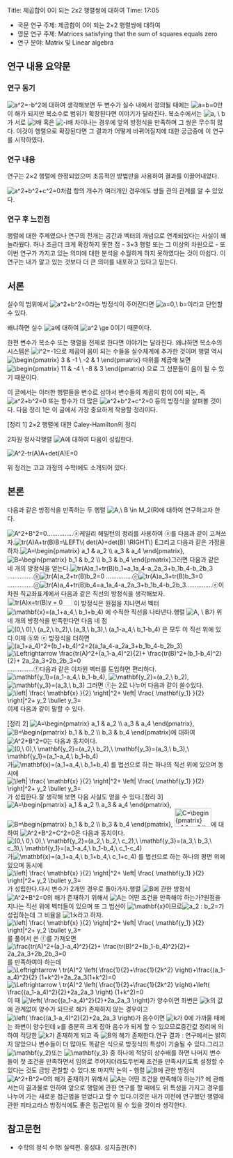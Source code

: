 Title: 제곱합이 0이 되는 2x2 행렬쌍에 대하여
Time: 17:05

* 국문 연구 주제: 제곱합이 0이 되는 2×2 행렬쌍에 대하여
* 영문 연구 주제: Matrices satisfying that the sum of squares equals zero
* 연구 분야: Matrix 및 Linear algebra

## 연구 내용 요약문

### 연구 동기

![a^2=-b^2](http://eq.springnote.com/tex_image?source=a%5E2%3D-b%5E2)에 대하여 생각해보면 두 변수가 실수 내에서 정의될 때에는 ![a=b=0](http://eq.springnote.com/tex_image?source=a%3Db%3D0)만이 해가 되지만 복소수로 범위가 확장된다면 이야기가 달라진다. 복소수에서는 ![a, \ b](http://eq.springnote.com/tex_image?source=a%2C%20%5C%20b)가 서로 ![i](http://eq.springnote.com/tex_image?source=i)배 혹은 ![-i](http://eq.springnote.com/tex_image?source=-i)배 차이나는 경우에 앞의 방정식을 만족하며 그 쌍은 무수히 많다. 이것이 행렬으로 확장된다면 그 결과가 어떻게 바뀌어질지에 대한 궁금증에 이 연구를 시작하였다.

### 연구 내용

연구는 2×2 행렬에 한정되었으며 초등적인 방법만을 사용하여 결과를 이끌어내었다.

![a^2+b^2+c^2=0](http://eq.springnote.com/tex_image?source=a%5E2%2Bb%5E2%2Bc%5E2%3D0)처럼 항의 개수가 여러개인 경우에도 쌍들 관의 관계를 알 수 있었다.

### 연구 후 느낀점

행렬에 대한 주제였으나 연구의 전개는 공간과 벡터의 개념으로 연계되었다는 사실이 꽤 놀라웠다. 허나 조금더 크게 확장하지 못한 점 - 3×3 행렬 또는 그 이상의 차원으로 - 또 이번 연구가 가지고 있는 의미에 대한 분석을 수월하게 하지 못하였다는 것이 아쉽다. 이 연구는 내가 알고 있는 것보다 더 큰 의미를 내포하고 있다고 믿는다.

## 서론

실수의 범위에서 ![a^2+b^2=0](http://eq.springnote.com/tex_image?source=a%5E2%2Bb%5E2%3D0)라는 방정식이 주어진다면 ![a=0,\ b=](http://eq.springnote.com/tex_image?source=a%3D0%2C%5C%20b%3D0)이라고 단언할 수 있다.

왜냐하면 실수 ![a](http://eq.springnote.com/tex_image?source=a)에 대하여 ![a^2 \ge 0](http://eq.springnote.com/tex_image?source=a%5E2%20%5Cge%200)이기 때문이다.

한편 변수가 복소수 또는 행렬을 전제로 한다면 이야기는 달라진다. 왜냐하면 복소수의 시스템은 ![i^2=-1](http://eq.springnote.com/tex_image?source=i%5E2%3D-1)으로 제곱이 음이 되는 수들을 실수체계에 추가한 것이며 행렬 역시 ![\begin{pmatrix} 3 &amp; -1 \\ -2 &amp; 1 \end{pmatrix}](http://eq.springnote.com/tex_image?source=%5Cbegin%7Bpmatrix%7D%203%20%26%20-1%20%5C%5C%20-2%20%26%201%20%5Cend%7Bpmatrix%7D) 따위를 제곱해 보면 ![\begin{pmatrix} 11 &amp; -4 \\ -8 &amp; 3 \end{pmatrix}](http://eq.springnote.com/tex_image?source=%5Cbegin%7Bpmatrix%7D%2011%20%26%20-4%20%5C%5C%20-8%20%26%203%20%5Cend%7Bpmatrix%7D) 으로 그 성분들이 음이 될 수 있기 때문이다.

이 글에서는 이러한 행렬들을 변수로 삼아서 변수들의 제곱의 합이 0이 되는, 즉 ![a^2+b^2=0](http://eq.springnote.com/tex_image?source=a%5E2%2Bb%5E2%3D0) 또는 항수가 더 많은 ![a^2+b^2+c^2=0](http://eq.springnote.com/tex_image?source=a%5E2%2Bb%5E2%2Bc%5E2%3D0) 등의 방정식을 살펴볼 것이다. 다음 정리 1은 이 글에서 가장 중요하게 작용할 정리이다.

[정리 1] 2×2 행렬에 대한 Caley-Hamilton의 정리

2차원 정사각행렬 ![A](http://eq.springnote.com/tex_image?source=A)에 대하여 다음이 성립한다.

![A^2-tr(A)A+det(A)E=0](http://eq.springnote.com/tex_image?source=A%5E2-tr%28A%29A%2Bdet%28A%29E%3D0)

위 정리는 고교 과정의 수학Ⅰ에도 소개되어 있다.

## 본론

다음과 같은 방정식을 만족하는 두 행렬 ![A,\ B \in M_2(R)](http://eq.springnote.com/tex_image?source=A%2C%5C%20B%20%5Cin%20M_2%28R%29)에 대하여 연구하고자 한다.

![A^2+B^2=0](http://eq.springnote.com/tex_image?source=A%5E2%2BB%5E2%3D0)……………ⓐ케일리 해밀턴의 정리를 사용하여 ⓐ를 다음과 같이 고쳐쓰자.<img class="equation" src="http://eq.springnote.com/tex_image?source=tr%28A%29A%2Btr%28B%29B%3D%5CLEFT%5C%7B%20det%28A%29%2Bdet%28B%29%20%5CRIGHT%5C%7D%20E" alt="tr(A)A+tr(B)B=\LEFT\{ det(A)+det(B) \RIGHT\} E">그리고 다음과 같은 가정을 하자.<img class="equation" src="http://eq.springnote.com/tex_image?source=A%3D%5Cbegin%7Bpmatrix%7D%20a_1%20%26%20a_2%20%5C%5C%20a_3%20%26%20a_4%20%5Cend%7Bpmatrix%7D" alt="A=\begin{pmatrix} a_1 &amp; a_2 \\ a_3 &amp; a_4 \end{pmatrix}">, <img class="equation" src="http://eq.springnote.com/tex_image?source=B%3D%5Cbegin%7Bpmatrix%7D%20b_1%20%26%20b_2%20%5C%5C%20b_3%20%26%20b_4%20%5Cend%7Bpmatrix%7D" alt="B=\begin{pmatrix} b_1 &amp; b_2 \\ b_3 &amp; b_4 \end{pmatrix}">그러면 다음과 같은 네 개의 방정식을 얻는다.<img class="equation" src="http://eq.springnote.com/tex_image?source=tr%28A%29a_1%2Btr%28B%29b_1%3Da_1a_4-a_2a_3%2Bb_1b_4-b_2b_3" alt="tr(A)a_1+tr(B)b_1=a_1a_4-a_2a_3+b_1b_4-b_2b_3"> ……………ⓑ<img class="equation" src="http://eq.springnote.com/tex_image?source=tr%28A%29a_2%2Btr%28B%29b_2%3D0" alt="tr(A)a_2+tr(B)b_2=0"> ……………ⓒ<img class="equation" src="http://eq.springnote.com/tex_image?source=tr%28A%29a_3%2Btr%28B%29b_3%3D0" alt="tr(A)a_3+tr(B)b_3=0"> ……………ⓓ<img class="equation" src="http://eq.springnote.com/tex_image?source=tr%28A%29a_4%2Btr%28B%29b_4%3Da_1a_4-a_2a_3%2Bb_1b_4-b_2b_3" alt="tr(A)a_4+tr(B)b_4=a_1a_4-a_2a_3+b_1b_4-b_2b_3">……………ⓔ이차원 직교좌표계에서 다음과 같은 직선의 방정식을 생각해보자.<img class="equation" src="http://eq.springnote.com/tex_image?source=tr%28A%29x%2Btr%28B%29y%20%3D%200" alt="tr(A)x+tr(B)y = 0" width="149" height="18"> 이 방정식은 원점을 지나면서 벡터 <img class="equation" src="http://eq.springnote.com/tex_image?source=%5Cmathbf%7Bx%7D%3D%28a_1%2Ba_4%2C%5C%20b_1%2Bb_4%29" alt="\mathbf{x}=(a_1+a_4,\ b_1+b_4)"> 에 수직한 직선을 나타낸다.행렬 <img class="equation" src="http://eq.springnote.com/tex_image?source=A%2C%20%5C%20B" alt="A, \ B">가 위 네 개의 방정식을 만족한다면 다음 네 점<img class="equation" src="http://eq.springnote.com/tex_image?source=%280%2C%5C%200%29%2C%5C%20%28a_2%2C%5C%20b_2%29%2C%5C%20%28a_3%2C%5C%20b_3%29%2C%5C%20%28a_1-a_4%2C%5C%20b_1-b_4%29" alt="(0,\ 0),\ (a_2,\ b_2),\ (a_3,\ b_3),\ (a_1-a_4,\ b_1-b_4)"> 은 모두 이 직선 위에 있다.이제 ⓑ와 ⓔ 방정식을 더하면<img class="equation" src="http://eq.springnote.com/tex_image?source=%28a_1%2Ba_4%29%5E2%2B%28b_1%2Bb_4%29%5E2%3D2%28a_1a_4-a_2a_3%2Bb_1b_4-b_2b_3%29" alt="(a_1+a_4)^2+(b_1+b_4)^2=2(a_1a_4-a_2a_3+b_1b_4-b_2b_3)"><img class="equation" src="http://eq.springnote.com/tex_image?source=%5CLeftrightarrow%20%5C%0D%0A%5Cfrac%7Btr%28A%29%5E2%2B%28a_1-a_4%29%5E2%7D%7B2%7D%2B%0D%0A%5Cfrac%7Btr%28B%29%5E2%2B%28b_1-b_4%29%5E2%7D%7B2%7D%2B%0D%0A2a_2a_3%2B2b_2b_3%3D0%0D%0A" alt="\Leftrightarrow \frac{tr(A)^2+(a_1-a_4)^2}{2}+ \frac{tr(B)^2+(b_1-b_4)^2}{2}+ 2a_2a_3+2b_2b_3=0 "> ……………ⓕ다음과 같은 이차원 벡터를 도입하면 편리하다.<img class="equation" src="http://eq.springnote.com/tex_image?source=%5Cmathbf%7By_1%7D%3D%28a_1-a_4%2C%5C%20b_1-b_4%29" alt="\mathbf{y_1}=(a_1-a_4,\ b_1-b_4)">, <img class="equation" src="http://eq.springnote.com/tex_image?source=%5Cmathbf%7By_2%7D%3D%28a_2%2C%5C%20b_2%29" alt="\mathbf{y_2}=(a_2,\ b_2)">, <img class="equation" src="http://eq.springnote.com/tex_image?source=%5Cmathbf%7By_3%7D%3D%28a_3%2C%5C%20b_3%29" alt="\mathbf{y_3}=(a_3,\ b_3)"> 그러면 ⓕ는 2로 나누어 다음과 같이 쓸수있다.![\left| \frac{ \mathbf{x} }{2} \right|^2+ \left| \frac{ \mathbf{y_1} }{2} \right|^2+ y_2 \bullet y_3=](http://eq.springnote.com/tex_image?source=%5Cleft%7C%20%5Cfrac%7B%20%5Cmathbf%7Bx%7D%20%7D%7B2%7D%20%5Cright%7C%5E2%2B%0D%0A%5Cleft%7C%20%5Cfrac%7B%20%5Cmathbf%7By_1%7D%20%7D%7B2%7D%20%5Cright%7C%5E2%2B%0D%0Ay_2%20%5Cbullet%20y_3%3D0%0D%0A) 이제 다음과 같이 말할 수 있다.

[정리 2] <img class="equation" src="http://eq.springnote.com/tex_image?source=A%3D%5Cbegin%7Bpmatrix%7D%20a_1%20%26%20a_2%20%5C%5C%20a_3%20%26%20a_4%20%5Cend%7Bpmatrix%7D" alt="A=\begin{pmatrix} a_1 &amp; a_2 \\ a_3 &amp; a_4 \end{pmatrix}">, <img class="equation" src="http://eq.springnote.com/tex_image?source=B%3D%5Cbegin%7Bpmatrix%7D%20b_1%20%26%20b_2%20%5C%5C%20b_3%20%26%20b_4%20%5Cend%7Bpmatrix%7D" alt="B=\begin{pmatrix} b_1 &amp; b_2 \\ b_3 &amp; b_4 \end{pmatrix}">에 대하여 ![A^2+B^2=0](http://eq.springnote.com/tex_image?source=A%5E2%2BB%5E2%3D0)는 다음과 동치이다.<img class="equation" src="http://eq.springnote.com/tex_image?source=%280%2C%5C%200%29%2C%5C%20%5Cmathbf%7By_2%7D%3D%28a_2%2C%5C%20b_2%29%2C%5C%20%5Cmathbf%7By_3%7D%3D%28a_3%2C%5C%20b_3%29%2C%5C%20%5Cmathbf%7By_1%7D%3D%28a_1-a_4%2C%5C%20b_1-b_4%29" alt="(0,\ 0),\ \mathbf{y_2}=(a_2,\ b_2),\ \mathbf{y_3}=(a_3,\ b_3),\ \mathbf{y_1}=(a_1-a_4,\ b_1-b_4)"> 가<img class="equation" src="http://eq.springnote.com/tex_image?source=%5Cmathbf%7Bx%7D%3D%28a_1%2Ba_4%2C%5C%20b_1%2Bb_4%29" alt="\mathbf{x}=(a_1+a_4,\ b_1+b_4)"> 를 법선으로 하는 하나의 직선 위에 있으며 동시에![\left| \frac{ \mathbf{x} }{2} \right|^2+ \left| \frac{ \mathbf{y_1} }{2} \right|^2+ y_2 \bullet y_3=](http://eq.springnote.com/tex_image?source=%5Cleft%7C%20%5Cfrac%7B%20%5Cmathbf%7Bx%7D%20%7D%7B2%7D%20%5Cright%7C%5E2%2B%0D%0A%5Cleft%7C%20%5Cfrac%7B%20%5Cmathbf%7By_1%7D%20%7D%7B2%7D%20%5Cright%7C%5E2%2B%0D%0Ay_2%20%5Cbullet%20y_3%3D0%0D%0A)가 성립한다.잘 생각해 보면 다음 사실도 얻을 수 있다.[정리 3] <img class="equation" src="http://eq.springnote.com/tex_image?source=A%3D%5Cbegin%7Bpmatrix%7D%20a_1%20%26%20a_2%20%5C%5C%20a_3%20%26%20a_4%20%5Cend%7Bpmatrix%7D" alt="A=\begin{pmatrix} a_1 &amp; a_2 \\ a_3 &amp; a_4 \end{pmatrix}">, <img class="equation" src="http://eq.springnote.com/tex_image?source=B%3D%5Cbegin%7Bpmatrix%7D%20b_1%20%26%20b_2%20%5C%5C%20b_3%20%26%20b_4%20%5Cend%7Bpmatrix%7D" alt="B=\begin{pmatrix} b_1 &amp; b_2 \\ b_3 &amp; b_4 \end{pmatrix}">, <img class="equation" src="http://eq.springnote.com/tex_image?source=C%3D%5Cbegin%7Bpmatrix%7D%20c_1%20%26%20c_2%20%5C%5C%20c_3%20%26%20c_4%20%5Cend%7Bpmatrix%7D" alt="C=\begin{pmatrix} c_1 &amp; c_2 \\ c_3 &amp; c_4 \end{pmatrix}" width="84" height="42">에 대하여 <img class="equation" src="http://eq.springnote.com/tex_image?source=A%5E2%2BB%5E2%2BC%5E2%3D0" alt="A^2+B^2+C^2=0">은 다음과 동치이다.<img class="equation" src="http://eq.springnote.com/tex_image?source=%280%2C%5C%200%2C%5C%200%29%2C%5C%20%5Cmathbf%7By_2%7D%3D%28a_2%2C%5C%20b_2%2C%5C%20c_2%29%2C%5C%20%5Cmathbf%7By_3%7D%3D%28a_3%2C%5C%20b_3%2C%5C%20c_3%29%2C%5C%20%5Cmathbf%7By_1%7D%3D%28a_1-a_4%2C%5C%20b_1-b_4%2C%5C%20c_1-c_4%29" alt="(0,\ 0,\ 0),\ \mathbf{y_2}=(a_2,\ b_2,\ c_2),\ \mathbf{y_3}=(a_3,\ b_3,\ c_3),\ \mathbf{y_1}=(a_1-a_4,\ b_1-b_4,\ c_1-c_4)"> 가<img class="equation" src="http://eq.springnote.com/tex_image?source=%5Cmathbf%7Bx%7D%3D%28a_1%2Ba_4%2C%5C%20b_1%2Bb_4%2C%5C%20c_1%2Bc_4%29" alt="\mathbf{x}=(a_1+a_4,\ b_1+b_4,\ c_1+c_4)"> 를 법선으로 하는 하나의 평면 위에 있으며 동시에![\left| \frac{ \mathbf{x} }{2} \right|^2+ \left| \frac{ \mathbf{y_1} }{2} \right|^2+ y_2 \bullet y_3=](http://eq.springnote.com/tex_image?source=%5Cleft%7C%20%5Cfrac%7B%20%5Cmathbf%7Bx%7D%20%7D%7B2%7D%20%5Cright%7C%5E2%2B%0D%0A%5Cleft%7C%20%5Cfrac%7B%20%5Cmathbf%7By_1%7D%20%7D%7B2%7D%20%5Cright%7C%5E2%2B%0D%0Ay_2%20%5Cbullet%20y_3%3D0%0D%0A)가 성립한다.다시 변수가 2개인 경우로 돌아가자.행렬 <img class="equation" src="http://eq.springnote.com/tex_image?source=B" alt="B">에 관한 방정식 ![A^2+B^2=0](http://eq.springnote.com/tex_image?source=A%5E2%2BB%5E2%3D0)의 해가 존재하기 위해서 ![A](http://eq.springnote.com/tex_image?source=A)는 어떤 조건을 만족해야 하는가?원점을 지나는 직선 위에 벡터들이 있으며 또 그 법선이 <img class="equation" src="http://eq.springnote.com/tex_image?source=%5Cmathbf%7Bx%7D" alt="\mathbf{x}">이므로<img class="equation" src="http://eq.springnote.com/tex_image?source=a_2%20%3A%20b_2%3Da_3%3Ab_3%3Da_1-a_4%3Ab_1-b_4%3Db_1%2Bb_4%3A-a_1-a_4" alt="a_2 : b_2=">가 성립하는데 그 비율을 <img class="equation" src="http://eq.springnote.com/tex_image?source=1%3Ak" alt="1:k">라고 하자.![\left| \frac{ \mathbf{x} }{2} \right|^2+ \left| \frac{ \mathbf{y_1} }{2} \right|^2+ y_2 \bullet y_3=](http://eq.springnote.com/tex_image?source=%5Cleft%7C%20%5Cfrac%7B%20%5Cmathbf%7Bx%7D%20%7D%7B2%7D%20%5Cright%7C%5E2%2B%0D%0A%5Cleft%7C%20%5Cfrac%7B%20%5Cmathbf%7By_1%7D%20%7D%7B2%7D%20%5Cright%7C%5E2%2B%0D%0Ay_2%20%5Cbullet%20y_3%3D0%0D%0A)를 풀어서 쓴 ⓕ를 가져오면<img class="equation" src="http://eq.springnote.com/tex_image?source=%20%5Cfrac%7Btr%28A%29%5E2%2B%28a_1-a_4%29%5E2%7D%7B2%7D%2B%20%5Cfrac%7Btr%28B%29%5E2%2B%28b_1-b_4%29%5E2%7D%7B2%7D%2B%202a_2a_3%2B2b_2b_3%3D0%20" alt=" \frac{tr(A)^2+(a_1-a_4)^2}{2}+ \frac{tr(B)^2+(b_1-b_4)^2}{2}+ 2a_2a_3+2b_2b_3=0 "> 를 만족하여야 하는데<img class="equation" src="http://eq.springnote.com/tex_image?source=%5CLeftrightarrow%20%5C%20tr%28A%29%5E2%20%5Cleft%28%20%5Cfrac%7B1%7D%7B2%7D%2B%5Cfrac%7B1%7D%7B2k%5E2%7D%20%5Cright%29%2B%5Cfrac%7B%28a_1-a_4%29%5E2%7D%7B2%7D%20%281%2Bk%5E2%29%2B2a_2a_3%281%2Bk%5E2%29%3D0" alt="\Leftrightarrow \ tr(A)^2 \left( \frac{1}{2}+\frac{1}{2k^2} \right)+\frac{(a_1-a_4)^2}{2} (1+k^2)+2a_2a_3(1+k^2)=0"><img class="equation" src="http://eq.springnote.com/tex_image?source=%5CLeftrightarrow%20%5C%20tr%28A%29%5E2%20%5Cleft%28%20%5Cfrac%7B1%7D%7B2%7D%2B%5Cfrac%7B1%7D%7B2k%5E2%7D%20%5Cright%29%2B%5Cleft%28%20%5Cfrac%7B%28a_1-a_4%29%5E2%7D%7B2%7D%2B2a_2a_3%20%5Cright%29%20%281%2Bk%5E2%29%3D0" alt="\Leftrightarrow \ tr(A)^2 \left( \frac{1}{2}+\frac{1}{2k^2} \right)+\left( \frac{(a_1-a_4)^2}{2}+2a_2a_3 \right) (1+k^2)=0">이 때 <img class="equation" src="http://eq.springnote.com/tex_image?source=%5Cleft%28%20%5Cfrac%7B%28a_1-a_4%29%5E2%7D%7B2%7D%2B2a_2a_3%20%5Cright%29" alt="\left( \frac{(a_1-a_4)^2}{2}+2a_2a_3 \right)">가 양수이면 좌변은 ![k](http://eq.springnote.com/tex_image?source=k)의 값에 관계없이 양수가 되므로 해가 존재하지 않는 경우이고<img class="equation" src="http://eq.springnote.com/tex_image?source=%5Cleft%28%20%5Cfrac%7B%28a_1-a_4%29%5E2%7D%7B2%7D%2B2a_2a_3%20%5Cright%29" alt="\left( \frac{(a_1-a_4)^2}{2}+2a_2a_3 \right)">가 음수이면 ![k](http://eq.springnote.com/tex_image?source=k)가 0에 가까울 때에는 좌변이 양수인데 <img class="equation" src="http://eq.springnote.com/tex_image?source=k" alt="k" width="8" height="12">를 충분히 크게 잡아 음수가 되게 할 수 있으므로중간값 정리에 의하여 적당한 ![k](http://eq.springnote.com/tex_image?source=k)가 존재하게 되고 즉 <img class="equation" src="http://eq.springnote.com/tex_image?source=B" alt="B">의 해가 존재한다.연구 결과 : 연구에서는 밝히지 않았으나 변수들이 더 많아도 똑같은 식으로 방정식의 특성이 기술될 수 있다.그리고 <img class="equation" src="http://eq.springnote.com/tex_image?source=%5Cmathbf%7By_2%7D" alt="\mathbf{y_2}">또는 <img class="equation" src="http://eq.springnote.com/tex_image?source=%5Cmathbf%7By_3%7D" alt="\mathbf{y_3}"> 중 하나에 적당히 상수배를 하면 나머지 변수들이 첫 조건을 만족하면서 임의로 주어지더라도두번째 조건을 만족시키도록 설정할 수 있다는 것도 금방 관찰할 수 있다.또 마지막 논의 - 행렬 <img class="equation" src="http://eq.springnote.com/tex_image?source=B" alt="B">에 관한 방정식 ![A^2+B^2=0](http://eq.springnote.com/tex_image?source=A%5E2%2BB%5E2%3D0)의 해가 존재하기 위해서 ![A](http://eq.springnote.com/tex_image?source=A)는 어떤 조건을 만족해야 하는가? 에 관해서는이 결과물로 인하여 앞으로 행렬에 관한 연구를 할 때에도 위 특성을 가지고 경우를 나누어 가는 새로운 접근법을 얻었다고 할 수 있다.이것은 내가 이전에 연구했던 행렬에 관한 피타고라스 방정식에도 좋은 접근법이 될 수 있을 것이라 생각한다.


## 참고문헌

* 수학의 정석 수학Ⅰ 실력편. 홍성대. 성지출판(주)
